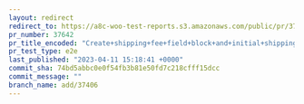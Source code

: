 ```yaml
---
layout: redirect
redirect_to: https://a8c-woo-test-reports.s3.amazonaws.com/public/pr/37642/e2e/index.html
pr_number: 37642
pr_title_encoded: "Create+shipping+fee+field+block+and+initial+shipping+section"
pr_test_type: e2e
last_published: "2023-04-11 15:18:41 +0000"
commit_sha: 74bd5abbc0e0f54fb3b81e50fd7c218cfff15dcc
commit_message: ""
branch_name: add/37406
---
```


